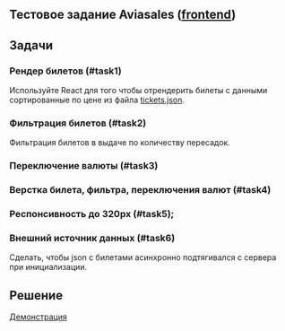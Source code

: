 ## Тестовое задание Aviasales ([frontend](https://aviasales.recruitee.com/o/frontend-developer-js-coffeescript-react%C2%A0redux--aviasalesru))

## Задачи
### Рендер билетов (#task1)
Используйте React для того чтобы отрендерить билеты с данными сортированные по цене из файла [tickets.json](https://github.com/KosyanMedia/test-tasks/raw/master/aviasales/tickets.json).

### Фильтрация билетов (#task2)
Фильтрация билетов в выдаче по количеству пересадок.

### Переключение валюты (#task3)

### Верстка билета, фильтра, переключения валют (#task4)

### Респонсивность до 320px (#task5);
### Внешний источник данных (#task6)
Сделать, чтобы json с билетами асинхронно подтягивался с сервера при инициализации.

## Решение
[Демонстрация](https://putvr.github.io/test-aviasales-front/)